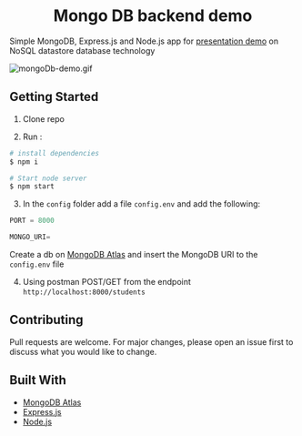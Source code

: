 <div align="center">
    <h1> Mongo DB backend demo </h1>
</div>

Simple MongoDB, Express.js and Node.js app for [presentation demo](https://speakerdeck.com/nyashanziramasanga/nosql-document-stores) on NoSQL datastore database technology

![mongoDb-demo.gif](images/mongoDb-demo.gif)

## Getting Started

1. Clone repo

2. Run :

```bash
# install dependencies
$ npm i

# Start node server
$ npm start
```

3. In the `config` folder add a file `config.env` and add the following:

```javascript
PORT = 8000

MONGO_URI=
```

Create a db on [MongoDB Atlas](https://www.mongodb.com/cloud/atlas) and insert the MongoDB URI to the `config.env` file

4. Using postman POST/GET from the endpoint `http://localhost:8000/students`

## Contributing

Pull requests are welcome. For major changes, please open an issue first to discuss what you would like to change.

## Built With

- [MongoDB Atlas](https://www.mongodb.com/cloud/atlas/lp/try2?utm_source=google&utm_campaign=gs_apac_australia_search_brand_atlas_desktop&utm_term=mongodb%20atlas&utm_medium=cpc_paid_search&utm_ad=e&gclid=Cj0KCQjwncT1BRDhARIsAOQF9Lmu4IphD_Hb2cF6snFD1U0QegaKY1_vYdvSYD9Et9iE5puf7KsUa9oaAjGuEALw_wcB)
- [Express.js](https://expressjs.com/)
- [Node.js](https://nodejs.org/en/)
